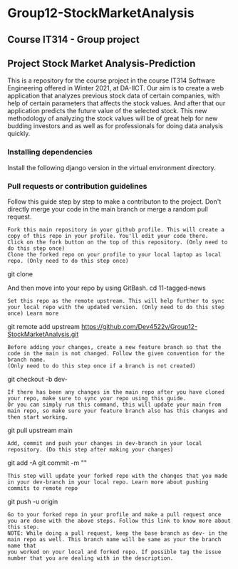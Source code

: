 # Group12-StockMarketAnalysis

## Course IT314 - Group project

## Project Stock Market Analysis-Prediction

This is a repository for the course project in the course IT314 Software Engineering offered in Winter 2021, at DA-IICT. 
Our aim is to create a web application that analyzes previous stock data of certain companies, with help of certain parameters that affects the stock values. 
And after that our application predicts the future value of the selected stock. This new methodology of analyzing the stock values will be of great help for 
new budding investors and as well as for professionals for doing data analysis quickly. 

### Installing dependencies

Install the following django version in the virtual environment directory.
<to be added>

### Pull requests or contribution guidelines

Follow this guide step by step to make a contributon to the project. Don't directly merge your code in the main branch or merge a random pull request.

    Fork this main repository in your github profile. This will create a copy of this repo in your profile. You'll edit your code there. 
    Click on the fork button on the top of this repository. (Only need to do this step once)
    Clone the forked repo on your profile to your local laptop as local repo. (Only need to do this step once)

git clone <url of your forked repo>

And then move into your repo by using GitBash.
cd 11-tagged-news

    Set this repo as the remote upstream. This will help further to sync your local repo with the updated version. (Only need to do this step once) Learn more

git remote add upstream https://github.com/Dev4522v/Group12-StockMarketAnalysis.git

    Before adding your changes, create a new feature branch so that the code in the main is not changed. Follow the given convention for the branch name. 
    (Only need to do this step once if a branch is not created)

git checkout -b dev-<YOUR NAME>

    If there has been any changes in the main repo after you have cloned your repo, make sure to sync your repo using this guide. 
    Or you can simply run this command, this will update your main from main repo, so make sure your feature branch also has this changes and then start working.

git pull upstream main

    Add, commit and push your changes in dev-branch in your local repository. (Do this step after making your changes)

git add -A
git commit -m "<COMMIT MESSAGE>"

    This step will update your forked repo with the changes that you made in your dev-branch in your local repo. Learn more about pushing commits to remote repo

git push -u origin <BRANCH NAME>

    Go to your forked repo in your profile and make a pull request once you are done with the above steps. Follow this link to know more about this step. 
    NOTE: While doing a pull request, keep the base branch as dev- in the main repo as well. This branch name will be same as your the branch name that 
    you worked on your local and forked repo. If possible tag the issue number that you are dealing with in the description.


  
 
